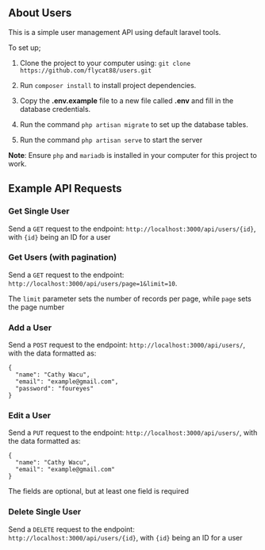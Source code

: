 
## About Users

This is a simple user management API using default laravel tools. 

To set up;

1. Clone the project to your computer using: ``` git clone https://github.com/flycat88/users.git ```

2. Run ``` composer install ``` to install project dependencies.

3. Copy the __.env.example__ file to a new file called __.env__ and fill in the database credentials.

4. Run the command ``` php artisan migrate ``` to set up the database tables.

5. Run the command ``` php artisan serve ``` to start the server

__Note__: Ensure ``` php ``` and ``` mariadb ``` is installed in your computer for this project to work.


## Example API Requests

### Get Single User

Send a ```GET``` request to the endpoint: ``` http://localhost:3000/api/users/{id} ```, with ```{id}``` being an ID for a user

### Get Users (with pagination)

Send a ```GET``` request to the endpoint: ``` http://localhost:3000/api/users/page=1&limit=10 ```.

The ```limit``` parameter sets the number of records per page, while ``` page ``` sets the page number


### Add a User

Send a ```POST``` request to the endpoint: ```http://localhost:3000/api/users/```, with the data formatted as: 

```
{
  "name": "Cathy Wacu",
  "email": "example@gmail.com",
  "password": "foureyes"
}
```

### Edit a User

Send a ```PUT``` request to the endpoint: ```http://localhost:3000/api/users/```, with the data formatted as: 

```
{
  "name": "Cathy Wacu",
  "email": "example@gmail.com"
}
```

The fields are optional, but at least one field is required


### Delete Single User

Send a ```DELETE``` request to the endpoint: ```http://localhost:3000/api/users/{id}```, with ```{id}``` being an ID for a user
